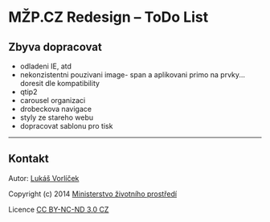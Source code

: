 # MŽP.CZ Redesign – ToDo List

## Zbyva dopracovat

- odladeni IE, atd
- nekonzistentni pouzivani image- span a aplikovani primo na prvky... doresit dle kompatibility
- qtip2
- carousel organizaci
- drobeckova navigace
- styly ze stareho webu
- dopracovat sablonu pro tisk

---

## Kontakt

Autor: [Lukáš Vorlíček](mailto:lukas.vorlicek@codeart.cz)

Copyright (c) 2014 [Ministerstvo životního prostředí](http://www.mzp.cz/)

Licence [CC BY-NC-ND 3.0 CZ](http://creativecommons.org/licenses/by-nc-nd/3.0/cz/)
